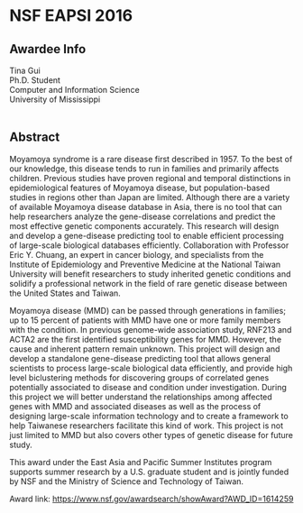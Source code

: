 # NSF EAPSI 2016
## Awardee Info
Tina Gui <br>
Ph.D. Student <br>
Computer and Information Science <br>
University of Mississippi 
<br>
<br>


## Abstract
Moyamoya syndrome is a rare disease first described in 1957. To the best of our knowledge, this disease tends to run in families and primarily affects children. Previous studies have proven regional and temporal distinctions in epidemiological features of Moyamoya disease, but population-based studies in regions other than Japan are limited. Although there are a variety of available Moyamoya disease database in Asia, there is no tool that can help researchers analyze the gene-disease correlations and predict the most effective genetic components accurately. This research will design and develop a gene-disease predicting tool to enable efficient processing of large-scale biological databases efficiently. Collaboration with Professor Eric Y. Chuang, an expert in cancer biology, and specialists from the Institute of Epidemiology and Preventive Medicine at the National Taiwan University will benefit researchers to study inherited genetic conditions and solidify a professional network in the field of rare genetic disease between the United States and Taiwan. 

Moyamoya disease (MMD) can be passed through generations in families; up to 15 percent of patients with MMD have one or more family members with the condition. In previous genome-wide association study, RNF213 and ACTA2 are the first identified susceptibility genes for MMD. However, the cause and inherent pattern remain unknown. This project will design and develop a standalone gene-disease predicting tool that allows general scientists to process large-scale biological data efficiently, and provide high level biclustering methods for discovering groups of correlated genes potentially associated to disease and condition under investigation. During this project we will better understand the relationships among affected genes with MMD and associated diseases as well as the process of designing large-scale information technology and to create a framework to help Taiwanese researchers facilitate this kind of work. This project is not just limited to MMD but also covers other types of genetic disease for future study. 

This award under the East Asia and Pacific Summer Institutes program supports summer research by a U.S. graduate student and is jointly funded by NSF and the Ministry of Science and Technology of Taiwan.


Award link: https://www.nsf.gov/awardsearch/showAward?AWD_ID=1614259
